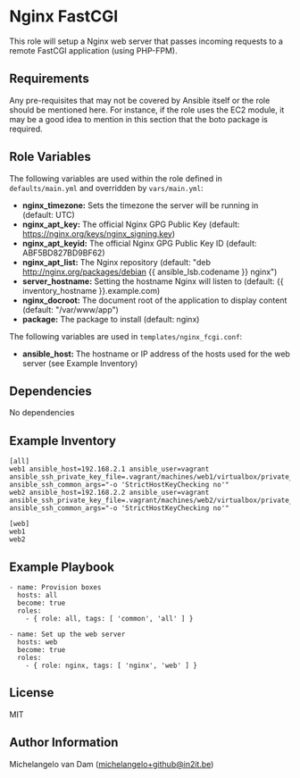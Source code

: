 Nginx FastCGI
=============

This role will setup a Nginx web server that passes incoming requests to a remote FastCGI application (using PHP-FPM).

Requirements
------------

Any pre-requisites that may not be covered by Ansible itself or the role should be mentioned here. For instance, if the role uses the EC2 module, it may be a good idea to mention in this section that the boto package is required.

Role Variables
--------------

The following variables are used within the role defined in `defaults/main.yml` and overridden by `vars/main.yml`:

- **nginx_timezone:** Sets the timezone the server will be running in (default: UTC)
- **nginx_apt_key:** The official Nginx GPG Public Key (default: https://nginx.org/keys/nginx_signing.key)
- **nginx_apt_keyid:** The official Nginx GPG Public Key ID (default: ABF5BD827BD9BF62)
- **nginx_apt_list:** The Nginx repository (default: "deb http://nginx.org/packages/debian {{ ansible_lsb.codename }} nginx")
- **server_hostname:** Setting the hostname Nginx will listen to (default: {{ inventory_hostname }}.example.com)
- **nginx_docroot:** The document root of the application to display content (default: "/var/www/app")
- **package:** The package to install (default: nginx)

The following variables are used in `templates/nginx_fcgi.conf`:

- **ansible_host:** The hostname or IP address of the hosts used for the web server (see Example Inventory)

Dependencies
------------

No dependencies

Example Inventory
-----------------

    [all]
    web1 ansible_host=192.168.2.1 ansible_user=vagrant ansible_ssh_private_key_file=.vagrant/machines/web1/virtualbox/private_key ansible_ssh_common_args="-o 'StrictHostKeyChecking no'"
    web2 ansible_host=192.168.2.2 ansible_user=vagrant ansible_ssh_private_key_file=.vagrant/machines/web2/virtualbox/private_key ansible_ssh_common_args="-o 'StrictHostKeyChecking no'"
    
    [web]
    web1
    web2

Example Playbook
----------------

    - name: Provision boxes
      hosts: all
      become: true
      roles:
        - { role: all, tags: [ 'common', 'all' ] }
    
    - name: Set up the web server
      hosts: web
      become: true
      roles: 
        - { role: nginx, tags: [ 'nginx', 'web' ] }

License
-------

MIT

Author Information
------------------

Michelangelo van Dam (michelangelo+github@in2it.be)
